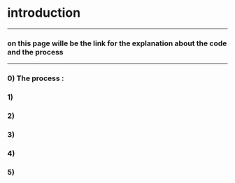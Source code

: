 # introduction

---

### on this page wille be the link for the explanation about the code and the process 

---


### 0) The process : 

### 1) 
### 2)
### 3)
### 4)
### 5)
